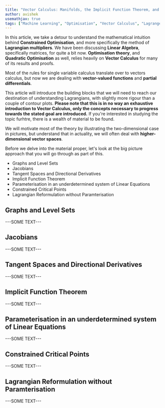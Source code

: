 ```yaml
---
title: "Vector Calculus: Manifolds, the Implicit Function Theorem, and Lagrangian Multipliers"
author: avishek
usemathjax: true
tags: ["Machine Learning", "Optimisation", "Vector Calculus", "Lagrange Multipliers", "Theory"]
---
```


In this article, we take a detour to understand the mathematical intuition behind **Constrained Optimisation**, and more specifically the method of **Lagrangian multipliers**. We have been discussing **Linear Algebra**, specifically matrices, for quite a bit now. **Optimisation theory**, and **Quadratic Optimisation** as well, relies heavily on **Vector Calculus** for many of its results and proofs.

Most of the rules for single variable calculus translate over to vectors calculus, but now we are dealing with **vector-valued functions** and **partial differentials**.

This article will introduce the building blocks that we will need to reach our destination of understanding Lagrangians, with slightly more rigour than a couple of contour plots. **Please note that this is in no way an exhaustive introduction to Vector Calculus, only the concepts necessary to progress towards the stated goal are introduced.** If you're interested in studying the topic furhtre, there is a wealth of material to be found.

We will motivate most of the theory by illustrating the two-dimensional case in pictures, but understand that in actuality, we will often deal with **higher-dimensional vector spaces**.

Before we delve into the material proper, let's look at the big picture approach that you will go through as part of this.

- Graphs and Level Sets
- Jacobians
- Tangent Spaces and Directional Derivatives
- Implicit Function Theorem
- Parameterisation in an underdetermined system of Linear Equations
- Constrained Critical Points
- Lagrangian Reformulation without Paramterisation

## Graphs and Level Sets
---SOME TEXT---

## Jacobians
---SOME TEXT---

## Tangent Spaces and Directional Derivatives
---SOME TEXT---

## Implicit Function Theorem
---SOME TEXT---

## Parameterisation in an underdetermined system of Linear Equations
---SOME TEXT---

## Constrained Critical Points
---SOME TEXT---

## Lagrangian Reformulation without Paramterisation
---SOME TEXT---
